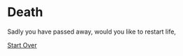 # Death

Sadly you have passed away, would you like to restart life,

[Start Over](../alarm-ring.md)
